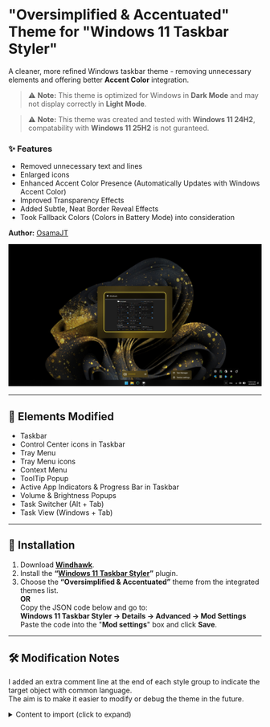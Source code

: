 # "Oversimplified & Accentuated" Theme for "Windows 11 Taskbar Styler"

A cleaner, more refined Windows taskbar theme - removing unnecessary elements and offering better **Accent Color** integration.

> ⚠️ **Note:** This theme is optimized for Windows in **Dark Mode** and may not display correctly in **Light Mode**.

> ⚠️ **Note:** This theme was created and tested with **Windows 11 24H2**, compatability with **Windows 11 25H2** is not guranteed.

### ✨ Features
- Removed unnecessary text and lines
- Enlarged icons  
- Enhanced Accent Color Presence (Automatically Updates with Windows Accent Color)  
- Improved Transparency Effects
- Added Subtle, Neat Border Reveal Effects
- Took Fallback Colors (Colors in Battery Mode) into consideration

**Author:** [OsamaJT](https://github.com/OsamaHJT)

![Screenshot](Taskbar.png)

---

## 🎨 Elements Modified
- Taskbar
- Control Center icons in Taskbar
- Tray Menu
- Tray Menu icons
- Context Menu
- ToolTip Popup
- Active App Indicators & Progress Bar  in Taskbar
- Volume & Brightness Popups  
- Task Switcher (Alt + Tab)  
- Task View (Windows + Tab)
  
---

## 🧩 Installation

1. Download **[Windhawk](https://windhawk.net/)**.  
2. Install the **“[Windows 11 Taskbar Styler](https://windhawk.net/mods/windows-11-taskbar-styler)”** plugin.  
3. Choose the **“Oversimplified & Accentuated”** theme from the integrated themes list.  
   **OR**  
   Copy the JSON code below and go to:  
   **Windows 11 Taskbar Styler → Details → Advanced → Mod Settings**  
   Paste the code into the "**Mod settings**" box and click **Save**.


---

## 🛠️ Modification Notes

I added an extra comment line at the end of each style group to indicate the target object with common language.  
The aim is to make it easier to modify or debug the theme in the future.


<details>
<summary>Content to import (click to expand)</summary>

```json
{
"controlStyles[0].target": "MenuFlyoutPresenter",
"controlStyles[0].styles[0]": "Background:=$DarkAccent",
"controlStyles[0].styles[1]": "//Target= Context Menu",

"controlStyles[1].target": "ContentPresenter#LayoutRoot@Opened",
"controlStyles[1].styles[0]": "Background:=$DarkAccent",
"controlStyles[1].styles[1]": "BorderBrush:=$Reveal",
"controlStyles[1].styles[2]": "Shadow:=",
"controlStyles[1].styles[3]": "//Target= Tooltip Popup",

"controlStyles[2].target": "Rectangle#BackgroundFill",
"controlStyles[2].styles[0]": "Fill:=$Alt",
"controlStyles[2].styles[1]": "//Target= Taskbar",

"controlStyles[3].target": "Rectangle#BackgroundStroke",
"controlStyles[3].styles[0]": "Visibility=Collapsed",
"controlStyles[3].styles[1]": "//Target= Taskbar Upper Border",

"controlStyles[4].target": "SystemTray.OmniButton#ControlCenterButton > Grid > ContentPresenter#ContentPresenter > ItemsPresenter > StackPanel > ContentPresenter > SystemTray.IconView#SystemTrayIcon > Grid#ContainerGrid > Grid#ContentGrid > SystemTray.TextIconContent > Grid#ContainerGrid > SystemTray.AdaptiveTextBlock#Base > TextBlock#InnerTextBlock",
"controlStyles[4].styles[0]": "FontSize=22",
"controlStyles[4].styles[1]": "//Target= Taskbar > Control Center Taskbar icons",

"controlStyles[5].target": "Taskbar.TaskListLabeledButtonPanel@RunningIndicatorStates > Rectangle#RunningIndicator",
"controlStyles[5].styles[0]": "Fill@ActiveRunningIndicator:=$SolidAccent",
"controlStyles[5].styles[1]": "Height=4",
"controlStyles[5].styles[2]": "Width@ActiveRunningIndicator=25",
"controlStyles[5].styles[3]": "//Target= Taskbar > App Running Indicator",

"controlStyles[6].target": "Taskbar.TaskListButton > Taskbar.TaskListLabeledButtonPanel > Microsoft.UI.Xaml.Controls.ProgressBar#ProgressIndicator",
"controlStyles[6].styles[0]": "MinHeight=4",
"controlStyles[6].styles[1]": "Width=25",
"controlStyles[6].styles[2]": "//Target= Taskbar > App Progress Bar > Track Container",

"controlStyles[7].target": "Grid#LayoutRoot@CommonStates > Border#ProgressBarRoot > Border > Grid > Rectangle#DeterminateProgressBarIndicator",
"controlStyles[7].styles[0]": "Fill@Updating:= <SolidColorBrush Color=\"Green\" Opacity=\"1\" />",
"controlStyles[7].styles[1]": "Fill@Determinate:= <SolidColorBrush Color=\"Green\" Opacity=\"1\" />",
"controlStyles[7].styles[2]": "Fill@Paused:= <SolidColorBrush Color=\"Orange\" Opacity=\"1\" />",
"controlStyles[7].styles[3]": "Fill@Error:= <SolidColorBrush Color=\"Red\" Opacity=\"1\" />",
"controlStyles[7].styles[4]": "Fill@UpdatingError:= <SolidColorBrush Color=\"Red\" Opacity=\"1\" />",
"controlStyles[7].styles[5]": "//Target= Taskbar > App Progress Bar > Fill Track",

"controlStyles[8].target": "Rectangle#ProgressBarTrack",
"controlStyles[8].styles[0]": "Fill=Transparent",
"controlStyles[8].styles[1]": "//Target= Taskbar > App Progress Bar > Empty Track",

"controlStyles[9].target": "Grid#OverflowRootGrid",
"controlStyles[9].styles[0]": "Padding:=",
"controlStyles[9].styles[1]": "//Target= System Tray Menu Container",

"controlStyles[10].target": "Border#OverflowFlyoutBackgroundBorder",
"controlStyles[10].styles[0]": "Background:=$Alt",
"controlStyles[10].styles[1]": "Shadow:=",
"controlStyles[10].styles[2]": "BorderThickness:=",
"controlStyles[10].styles[3]": "//Target= System Tray Menu",

"controlStyles[11].target": "SystemTray.ImageIconContent > Windows.UI.Xaml.Controls.Grid#ContainerGrid > Windows.UI.Xaml.Controls.Image",
"controlStyles[11].styles[0]": "Height=20",
"controlStyles[11].styles[1]": "Width=20",
"controlStyles[11].styles[2]": "//Target= System Tray icons",

"controlStyles[12].target": "Grid#ConfirmatorMainGrid",
"controlStyles[12].styles[0]": "Background:=$DarkAccent",
"controlStyles[12].styles[1]": "BorderBrush=Transparent",
"controlStyles[12].styles[2]": "CornerRadius=15",
"controlStyles[12].styles[3]": "Margin=0,0,0,5",
"controlStyles[12].styles[4]": "Padding=4,0,0,0",
"controlStyles[12].styles[5]": "Shadow:=",
"controlStyles[12].styles[6]": "//Target= Volume & Brightness Popups > Plate",

"controlStyles[13].target": "Grid#BrightnessConfirmator",
"controlStyles[13].styles[0]": "Padding=6,0,16,0",
"controlStyles[13].styles[1]": "//Target= Brigtness Popup Container",

"controlStyles[14].target": "Microsoft.UI.Xaml.Controls.AnimatedIcon#BrightnessIcon",
"controlStyles[14].styles[0]": "Height=30",
"controlStyles[14].styles[1]": "Width=30",
"controlStyles[14].styles[2]": "Margin=0,-1,12,0",
"controlStyles[14].styles[3]": "//Target= Brigtness Popup > Brightness icon",

"controlStyles[15].target": "Microsoft.UI.Xaml.Controls.AnimatedIcon#VolumeIcon",
"controlStyles[15].styles[0]": "Height=30",
"controlStyles[15].styles[1]": "Width=30",
"controlStyles[15].styles[2]": "//Target= Volume Popup > Volume icon",

"controlStyles[16].target": "TextBlock#volumeLevelText",
"controlStyles[16].styles[0]": "FontSize=15",
"controlStyles[16].styles[1]": "//Target= Volume Popup > Volume Degree Text",

"controlStyles[17].target": "Rectangle#HorizontalDecreaseRect",
"controlStyles[17].styles[0]": "Height=6",
"controlStyles[17].styles[1]": "//Target= Volume & Brightness Popups > Track Container",

"controlStyles[18].target": "Rectangle#HorizontalTrackRect",
"controlStyles[18].styles[0]": "Fill=Transparent",
"controlStyles[18].styles[1]": "Height=6",
"controlStyles[18].styles[2]": "//Target= Volume & Brightness Popups > Empty Track",

"controlStyles[19].target": "Grid#HorizontalTemplate > Rectangle#HorizontalDecreaseRect",
"controlStyles[19].styles[0]": "Fill:= <AcrylicBrush TintColor=\"{ThemeResource SystemAccentColor}\" TintOpacity=\"1\" TintLuminosityOpacity=\"1\" FallbackColor=\"{ThemeResource SystemAccentColorDark2}\" />",
"controlStyles[19].styles[1]": "//Target= Volume & Brightness Popups > Fill Track",

"controlStyles[20].target": "Grid#ModalRootGrid > Border#BackgroundElement",
"controlStyles[20].styles[0]": "Background:=$DarkAccent",
"controlStyles[20].styles[1]": "BorderBrush=Transparent",
"controlStyles[20].styles[2]": "CornerRadius=20",
"controlStyles[20].styles[3]": "Shadow:=",
"controlStyles[20].styles[4]": "//Target= Alt+Tab Window Background",

"controlStyles[21].target": "Border#BackgroundDimmingLayer",
"controlStyles[21].styles[0]": "Background:= <WindhawkBlur BlurAmount=\"30\" TintColor=\"#00000080\" />",
"controlStyles[21].styles[1]": "//Target= Task View Background (Windows+Tab)",

"controlStyles[22].target": "Border#VirtualDesktopBarBackground",
"controlStyles[22].styles[0]": "Background:= <SolidColorBrush Color=\"{ThemeResource SystemAccentColorDark1}\" Opacity=\"0.4\" />",
"controlStyles[22].styles[1]": "BorderBrush=Transparent",
"controlStyles[22].styles[2]": "//Target= Task View (Windows+Tab) > Virtual Desktops Plate ",

"styleConstants[0]": "Alt= <AcrylicBrush TintColor=\"{ThemeResource SystemAltHighColor}\" TintOpacity=\"0.6\" TintLuminosityOpacity=\"0.6\" FallbackColor=\"{ThemeResource SystemAltHighColor}\" />",
"styleConstants[1]": "Accent = <AcrylicBrush TintColor=\"{ThemeResource SystemAccentColor}\" TintOpacity=\"0.6\" TintLuminosityOpacity=\"0.6\" FallbackColor=\"{ThemeResource SystemAccentColor}\" />",
"styleConstants[2]": "DarkAccent = <AcrylicBrush TintColor=\"{ThemeResource SystemAccentColorDark1}\" TintOpacity=\"0.6\" TintLuminosityOpacity=\"0.3\" FallbackColor=\"{ThemeResource SystemAccentColorDark1}\" />",
"styleConstants[3]": "SolidAccent = <SolidColorBrush Color=\"{ThemeResource SystemAccentColor}\" Opacity=\"1\" />",
"styleConstants[4]": "Reveal= <RevealBorderBrush Color=\"Transparent\" TargetTheme=\"1\" Opacity=\"1\" />"
}
```

